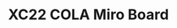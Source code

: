 ---
title: XC22 COLA Miro Board
redirect_to: https://miro.com/app/board/uXjVOEeBks8=/?invite_link_id=369733820696
redirect_from: 
  - /XC22_COLA_Miro
  - /xc22_cola_miro
---